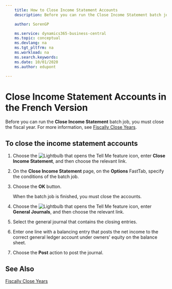 ```yaml
---
    title: How to Close Income Statement Accounts
    description: Before you can run the Close Income Statement batch job, you must close the fiscal year.

    author: SorenGP

    ms.service: dynamics365-business-central
    ms.topic: conceptual
    ms.devlang: na
    ms.tgt_pltfrm: na
    ms.workload: na
    ms.search.keywords:
    ms.date: 10/01/2020
    ms.author: edupont

---
```

# Close Income Statement Accounts in the French Version

Before you can run the **Close Income Statement** batch job, you must close the fiscal year. For more information, see [Fiscally Close Years](how-to-fiscally-close-years.md).  

## To close the income statement accounts  

1. Choose the ![Lightbulb that opens the Tell Me feature](../../media/ui-search/search_small.png "Tell me what you want to do") icon, enter **Close Income Statement**, and then choose the relevant link.  
2. On the **Close Income Statement** page, on the **Options** FastTab, specify the conditions of the batch job.  
3. Choose the **OK** button.  

    When the batch job is finished, you must close the accounts.  

4. Choose the ![Lightbulb that opens the Tell Me feature](../../media/ui-search/search_small.png "Tell me what you want to do") icon, enter **General Journals**, and then choose the relevant link.  
5. Select the general journal that contains the closing entries.  
6. Enter one line with a balancing entry that posts the net income to the correct general ledger account under owners' equity on the balance sheet.  
7. Choose the **Post** action to post the journal.  

## See Also

[Fiscally Close Years](how-to-fiscally-close-years.md)
